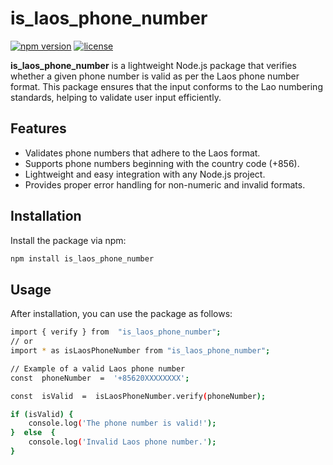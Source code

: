 # is_laos_phone_number

[![npm version](https://img.shields.io/npm/v/is_laos_phone_number.svg)](https://www.npmjs.com/package/is_laos_phone_number)
[![license](https://img.shields.io/npm/l/is_laos_phone_number.svg)](https://www.npmjs.com/package/is_laos_phone_number)

**is_laos_phone_number** is a lightweight Node.js package that verifies whether a given phone number is valid as per the Laos phone number format. This package ensures that the input conforms to the Lao numbering standards, helping to validate user input efficiently.

## Features

- Validates phone numbers that adhere to the Laos format.
- Supports phone numbers beginning with the country code (+856).
- Lightweight and easy integration with any Node.js project.
- Provides proper error handling for non-numeric and invalid formats.

## Installation

Install the package via npm:

```bash
npm install is_laos_phone_number
```

## Usage
After installation, you can use the package as follows:

```bash
import { verify } from  "is_laos_phone_number";
// or
import * as isLaosPhoneNumber from "is_laos_phone_number";

// Example of a valid Laos phone number
const  phoneNumber  =  '+85620XXXXXXXX';

const  isValid  =  isLaosPhoneNumber.verify(phoneNumber);

if (isValid) {
	console.log('The phone number is valid!');
}  else  {
	console.log('Invalid Laos phone number.');
}
```